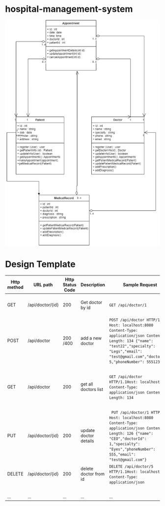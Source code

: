 # hospital-management-system
![UML Diagram](./UML2.png)

#  Design Template 
| Http method | URL path         | Http Status Code | Description           | Sample Request                                                                                                                                                                                                 | Sample Response                                                                                                                                                                                           |
|-------------|------------------|------------------|-----------------------|----------------------------------------------------------------------------------------------------------------------------------------------------------------------------------------------------------------|-----------------------------------------------------------------------------------------------------------------------------------------------------------------------------------------------------------|
| GET         | /api/doctor/{id} | 200              | Get doctor by id      | `GET /api/doctor/1`                                                                                                                                                                                            | ```json {"name : test,"specialty": null,"email": "test@gmail.com","doctorId": 1,"phoneNumber": 555   "}```                                                                                                |
| POST        | /api/doctor      | 200 /400         | add a new doctor      | ```POST /api/doctor HTTP/1.1 Host: localhost:8080 Content-Type: application/json Content-Length: 134 {"name": "test22","specialty": "Legs","email": "test@gmail.com","doctorId": 5,"phoneNumber": 555123 } ``` | ``` {"name": "test22","doctorId": 5,"email": "test@gmail.com","specialty": null,"phoneNumber": null}```                                                                                                   |
| GET         | /api/doctor      | 200              | get all doctors list  | `GET /api/doctor HTTP/1.1Host: localhost:8080 Content-Type: application/json Content-Length: 134`                                                                                                              | [``` {"name": "test","doctorId": 1,"email": "test@gmail.com","specialty": null,"phoneNumber": 555},{"name": "test","doctorId": 2,"email": "test@gmail.com","specialty": null,"phoneNumber": null    },``` |
| PUT         | /api/doctor/{id} | 200              | update doctor details | ``` PUT /api/doctor/1 HTTP/1.1 Host: localhost:8080 Content-Type: application/json Content-Length: 126 {"name": "CEO","doctorId": 1,"specialty": "Eyes","phoneNumber": 555,"email": "test@gmail.com"}```       | ```{"name": "CEO","doctorId": 1,"email": "test@gmail.com","phoneNumber": 555,"specialty": "Eyes"}      ```                                                                                                |
| DELETE      | /api/doctor/{id} | 200              | delete doctor from id | `DELETE /api/doctor/5 HTTP/1.1Host: localhost:8080 Content-Type: application/json    `                                                                                                                         | Deleted Successfully                                                                                                                                                                                      |                                                                                                                                                                                                           |
|             |                  |                  |                       |                                                                                                                                                                                                                |                                                                                                                                                                                                           |
|             |                  |                  |                       |                                                                                                                                                                                                                |                                                                                                                                                                                                           |
|             |                  |                  |                       |                                                                                                                                                                                                                |                                                                                                                                                                                                           |
|             |                  |                  |                       |                                                                                                                                                                                                                |                                                                                                                                                                                                           |
|             |                  |                  |                       |                                                                                                                                                                                                                |                                                                                                                                                                                                           |
| ...         | ...              | ...              | ...                   | ...                                                                                                                                                                                                            | ...                                                                                                                                                                                                       |
